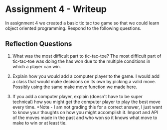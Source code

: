 # Assignment 4 - Writeup

In assignment 4 we created a basic tic tac toe game so that we could learn object oriented programming. Respond to the following questions.

## Reflection Questions

1. What was the most difficult part to tic-tac-toe?
The most difficult part of tic-tac-toe was doing the has won due to the multiple conditions in which a player can win.

2. Explain how you would add a computer player to the game.
I would add a class that would make decisions on its own by picking a valid move. Possibly using the same make move function we made here.

3. If you add a computer player, explain (doesn't have to be super technical) how you might get the computer player to play the best move every time. *Note - I am not grading this for a correct answer, I just want to know your thoughts on how you might accomplish it.
Import and API of the moves made in the past and who won so it knows what move to make to win or at least tie.